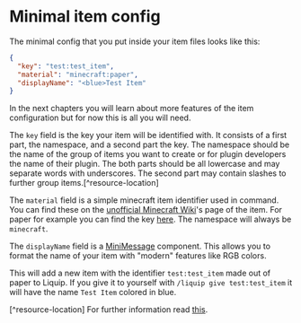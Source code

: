 # Minimal item config

The minimal config that you put inside your item files looks like this:

```json
{
  "key": "test:test_item",
  "material": "minecraft:paper",
  "displayName": "<blue>Test Item"
}
```

In the next chapters you will learn about more features of the item configuration but for now this
is all you will need.

The `key` field is the key your item will be identified with. It consists of a first part, the
namespace, and a second part the key. The namespace should be the name of the group of items you
want to create or for plugin developers the name of their plugin. The both parts should be all
lowercase and may separate words with underscores. The second part may contain slashes to further
group items.[^resource-location]

The `material` field is a simple minecraft item identifier used in command. You can find these on
the [unofficial Minecraft Wiki](https://minecraft.fandom.com/wiki/Minecraft_Wiki)'s page of the
item. For paper for example you can find the key [here](https://minecraft.fandom.com/wiki/Paper#ID).
The namespace will always be `minecraft`.

The `displayName` field is a [MiniMessage](https://docs.adventure.kyori.net/minimessage/format.html)
component. This allows you to format the name of your item with "modern" features like RGB colors.

This will add a new item with the identifier `test:test_item` made out of paper to Liquip. If you
give it to yourself with `/liquip give test:test_item` it will have the name `Test Item` colored in
blue.

[^resource-location] For further information read
[this](https://minecraft.fandom.com/wiki/Resource_location).